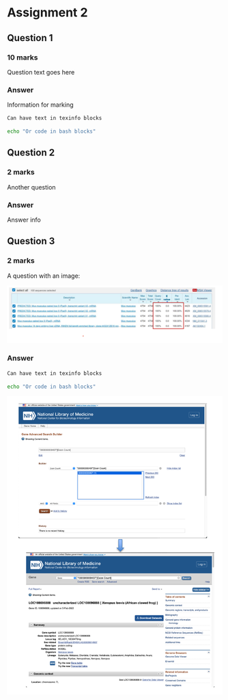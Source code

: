 # Assignment 2

## Question 1

### 10 marks

Question text goes here

### Answer

Information for marking

```texinfo
Can have text in texinfo blocks
```

```bash
echo "Or code in bash blocks"
```

## Question 2

### 2 marks

Another question

### Answer

Answer info

## Question 3

### 2 marks

A question with an image:

![An image](includes/2-5.png)

### Answer

```texinfo
Can have text in texinfo blocks
```

```bash
echo "Or code in bash blocks"
```

![An image](includes/2-6.png)
